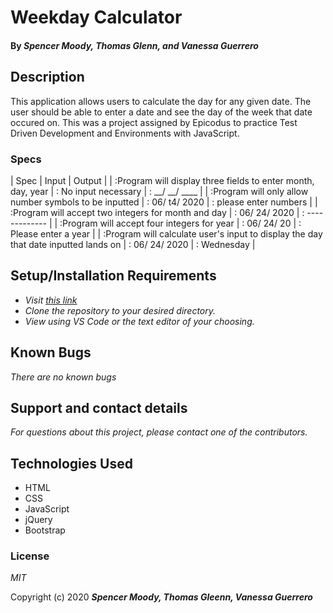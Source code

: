 # Weekday Calculator

#### 

#### By _**Spencer Moody, Thomas Glenn, and Vanessa Guerrero**_

## Description

This application allows users to calculate the day for any given date. The user should be able to enter a date and see the day of the week that date occured on. This was a project assigned by Epicodus to practice Test Driven Development and Environments with JavaScript.

### Specs
| Spec | Input | Output |
| :Program will display three fields to enter month, day, year    | : No input necessary | : __/ __/ ____ |
| :Program will only allow number symbols to be inputted    | : 06/ t4/ 2020 | : please enter numbers |
| :Program will accept two integers for month and day    | : 06/ 24/ 2020 | : ------------- |
| :Program will accept four integers for year    | : 06/ 24/ 20 | :  Please enter a year |
| :Program will calculate user's input to display the day that date inputted lands on    | : 06/ 24/ 2020 | : Wednesday |

## Setup/Installation Requirements

* _Visit [this link](https://github.com/vguer/WeekdayCalculator.git)_
* _Clone the repository to your desired directory._
* _View using VS Code or the text editor of your choosing._

## Known Bugs
 
 _There are no known bugs_

## Support and contact details

_For questions about this project, please contact one of the contributors._

## Technologies Used

* HTML
* CSS
* JavaScript
* jQuery
* Bootstrap

### License

*MIT*

Copyright (c) 2020 **_Spencer Moody, Thomas Gleenn, Vanessa Guerrero_**